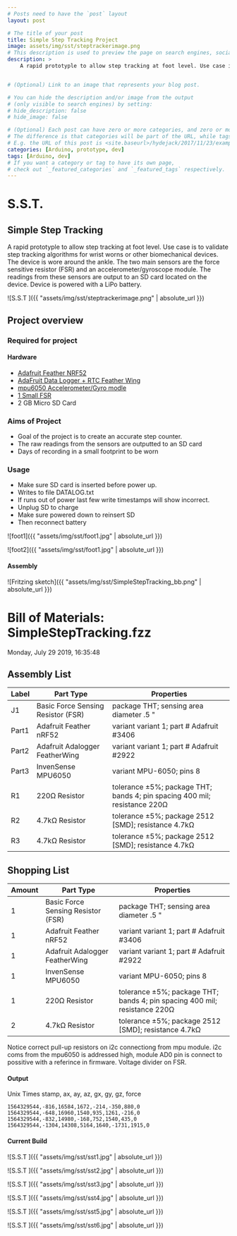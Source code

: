 ```yaml
---
# Posts need to have the `post` layout
layout: post

# The title of your post
title: Simple Step Tracking Project
image: assets/img/sst/steptrackerimage.png
# This description is used to preview the page on search engines, social media, etc.
description: >
    A rapid prototyple to allow step tracking at foot level. Use case is to validate step tracking algorithms for wrist worns or other biomechanical devices. The device is wore around the ankle. The two main sensors are the force sensitive resistor (FSR) and an accelerometer/gyroscope module. The readings from these sensors are output to an SD card located on the device. Device is powered with a LiPo battery.


# (Optional) Link to an image that represents your blog post.

# You can hide the description and/or image from the output
# (only visible to search engines) by setting:
# hide_description: false
# hide_image: false

# (Optional) Each post can have zero or more categories, and zero or more tags.
# The difference is that categories will be part of the URL, while tags will not.
# E.g. the URL of this post is <site.baseurl>/hydejack/2017/11/23/example-content/
categories: [Arduino, prototype, dev]
tags: [Arduino, dev]
# If you want a category or tag to have its own page,
# check out `_featured_categories` and `_featured_tags` respectively.
---
```


#  S.S.T.
## Simple Step Tracking

A rapid prototyple to allow step tracking at foot level. Use case is to validate step tracking algorithms for wrist worns or other biomechanical devices. The device is wore around the ankle. The two main sensors are the force sensitive resistor (FSR) and an accelerometer/gyroscope module. The readings from these sensors are output to an SD card located on the device. Device is powered with a LiPo battery.

![S.S.T ]({{ "assets/img/sst/steptrackerimage.png" | absolute_url }})

## Project overview
### Required for project 
#### Hardware
- [Adafruit Feather NRF52](https://learn.adafruit.com/bluefruit-nrf52-feather-learning-guide?view=all)
-  [AdaFruit Data Logger + RTC Feather Wing](https://www.adafruit.com/product/2922)
- [mpu6050 Accelerometer/Gyro modle](https://store.invensense.com/datasheets/invensense/MPU-6050_DataSheet_V3%204.pdf)
- [1 Small FSR](https://www.adafruit.com/product/166?gclid=Cj0KCQjwj_XpBRCCARIsAItJiuTcrXpMGNeuTHYRj1z0Lm8RHtkYdx6qYQlsoPKe9_s6JMVDyEAw94IaAk0qEALw_wcB)
- 2 GB Micro SD Card

### Aims of Project
- Goal of the project is to create an accurate step counter. 
- The raw readings from the sensors are outputted to an SD card
- Days of recording in a small footprint to be worn

### Usage
- Make sure SD card is inserted before power up. 
- Writes to file DATALOG.txt
- If runs out of power last few write timestamps will show incorrect.
- Unplug SD to charge
- Make sure powered down to reinsert SD
- Then reconnect battery

![foot1]({{ "assets/img/sst/foot1.jpg" | absolute_url }})

![foot2]({{ "assets/img/sst/foot1.jpg" | absolute_url }})


#### Assembly
![Fritzing sketch]({{ "assets/img/sst/SimpleStepTracking_bb.png" | absolute_url }})

<body>
<h1>Bill of Materials: SimpleStepTracking.fzz</h1>
<p class="meta">Monday, July 29 2019, 16:35:48</p>
<h2>Assembly List</h2>
<table>

  <thead>
   <tr>
    <th>Label</th>
    <th>Part Type</th>
    <th>Properties</th>
    </tr>
  </thead>
  <tbody>
  <tr>
    <td>J1</td>
    <td>Basic Force Sensing Resistor (FSR)</td>
    <td class="props">package THT; sensing area diameter .5 "</td>
</tr><tr>
    <td>Part1</td>
    <td>Adafruit Feather nRF52</td>
    <td class="props">variant variant 1; part # Adafruit #3406</td>
</tr><tr>
    <td>Part2</td>
    <td>Adafruit Adalogger FeatherWing</td>
    <td class="props">variant variant 1; part # Adafruit #2922</td>
</tr><tr>
    <td>Part3</td>
    <td>InvenSense MPU6050</td>
    <td class="props">variant MPU-6050; pins 8</td>
</tr><tr>
    <td>R1</td>
    <td>220Ω Resistor</td>
    <td class="props">tolerance ±5%; package THT; bands 4; pin spacing 400 mil; resistance 220Ω</td>
</tr><tr>
    <td>R2</td>
    <td>4.7kΩ Resistor</td>
    <td class="props">tolerance ±5%; package 2512 [SMD]; resistance 4.7kΩ</td>
</tr><tr>
    <td>R3</td>
    <td>4.7kΩ Resistor</td>
    <td class="props">tolerance ±5%; package 2512 [SMD]; resistance 4.7kΩ</td>
</tr>
  </tbody>
</table>
<h2>Shopping List</h2>
<table>
  <thead>
	<tr>
    <th>Amount</th>
    <th>Part Type</th>
    <th>Properties</th>
    </tr>
  </thead>
  <tbody>
<tr>
    <td>1</td>
    <td>Basic Force Sensing Resistor (FSR)</td>
    <td class="props">package THT; sensing area diameter .5 "</td>
</tr><tr>
    <td>1</td>
    <td>Adafruit Feather nRF52</td>
    <td class="props">variant variant 1; part # Adafruit #3406</td>
</tr><tr>
    <td>1</td>
    <td>Adafruit Adalogger FeatherWing</td>
    <td class="props">variant variant 1; part # Adafruit #2922</td>
</tr><tr>
    <td>1</td>
    <td>InvenSense MPU6050</td>
    <td class="props">variant MPU-6050; pins 8</td>
</tr><tr>
    <td>1</td>
    <td>220Ω Resistor</td>
    <td class="props">tolerance ±5%; package THT; bands 4; pin spacing 400 mil; resistance 220Ω</td>
</tr><tr>
    <td>2</td>
    <td>4.7kΩ Resistor</td>
    <td class="props">tolerance ±5%; package 2512 [SMD]; resistance 4.7kΩ</td>
</tr>
  </tbody>
</table>
</body>
</html>

Notice correct pull-up resistors on i2c connectiong from mpu module. i2c coms from the mpu6050 is addressed high, module AD0 pin is connect to possitive with a referince in firmware. Voltage divider on FSR.

#### Output
Unix Times stamp, ax, ay, az, gx, gy, gz, force
```
1564329544,-816,16584,1672,-214,-350,880,0
1564329544,-648,16960,1540,935,1261,-216,0
1564329544,-832,14980,-168,752,1540,435,0
1564329544,-1304,14308,5164,1640,-1731,1915,0
```

#### Current Build

![S.S.T ]({{ "assets/img/sst/sst1.jpg" | absolute_url }})

![S.S.T ]({{ "assets/img/sst/sst2.jpg" | absolute_url }})

![S.S.T ]({{ "assets/img/sst/sst3.jpg" | absolute_url }})

![S.S.T ]({{ "assets/img/sst/sst4.jpg" | absolute_url }})

![S.S.T ]({{ "assets/img/sst/sst5.jpg" | absolute_url }})

![S.S.T ]({{ "assets/img/sst/sst6.jpg" | absolute_url }})